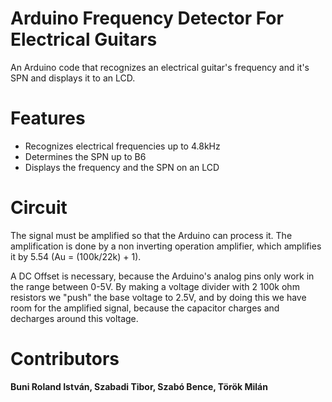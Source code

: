 # Arduino Frequency Detector For Electrical Guitars

<p>An Arduino code that recognizes an electrical guitar's frequency and it's SPN and displays it to an LCD.</p>

# Features

<ul>

  <li>
  Recognizes electrical frequencies up to 4.8kHz
  </li>
  <li>
  Determines the SPN up to B6
  </li>
  <li>
  Displays the frequency and the SPN on an LCD
  </li>

</ul>

# Circuit

<p>The signal must be amplified so that the Arduino can process it. The amplification is done by a non inverting operation amplifier, which amplifies it by 5.54 (Au = (100k/22k) + 1).</p>

<p>A DC Offset is necessary, because the Arduino's analog pins only work in the range between 0-5V. By making a voltage divider with 2 100k ohm resistors we "push" the base voltage to 2.5V, and by doing this we have room for the amplified signal, because the capacitor charges and decharges around this voltage.</p>

# Contributors

<b>Buni Roland István, Szabadi Tibor, Szabó Bence, Török Milán</b>
